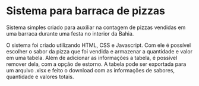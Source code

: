 # Sistema para barraca de pizzas
Sistema simples criado para auxiliar na contagem de pizzas vendidas em uma barraca durante uma festa no interior da Bahia.

O sistema foi criado utilizando HTML, CSS e Javascript. Com ele é possível escolher o sabor da pizza que foi vendida e armazenar a quantidade e valor em uma tabela. Além de adicionar as informações a tabela, é possível remover dela, com a opção de estorno. A tabela pode ser exportada para um arquivo .xlsx e feito o download com as informações de sabores, quantidade e valores totais.
